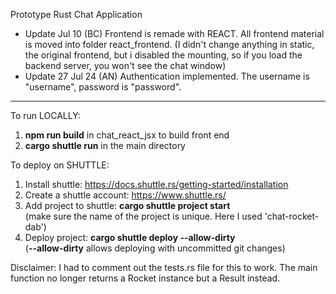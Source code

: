 Prototype Rust Chat Application

- Update Jul 10 (BC)
  Frontend is remade with REACT. All frontend material is moved into folder react_frontend. (I didn't change anything in static, the original frontend, but i disabled the mounting, so if you load the backend server, you won't see the chat window)
- Update 27 Jul 24 (AN)
  Authentication implemented. The username is "username", password is "password".
---

To run LOCALLY: 
1. **npm run build** in chat_react_jsx to build front end
2. **cargo shuttle run** in the main directory 

To deploy on SHUTTLE:
1. Install shuttle: https://docs.shuttle.rs/getting-started/installation
2. Create a shuttle account: https://www.shuttle.rs/
3. Add project to shuttle: **cargo shuttle project start**  
   (make sure the name of the project is unique. Here I used 'chat-rocket-dab')
4. Deploy project: **cargo shuttle deploy --allow-dirty**  
   (**--allow-dirty** allows deploying with uncommitted git changes)

Disclaimer: I had to comment out the tests.rs file for this to work. The main function no longer returns a Rocket instance but a Result instead.
